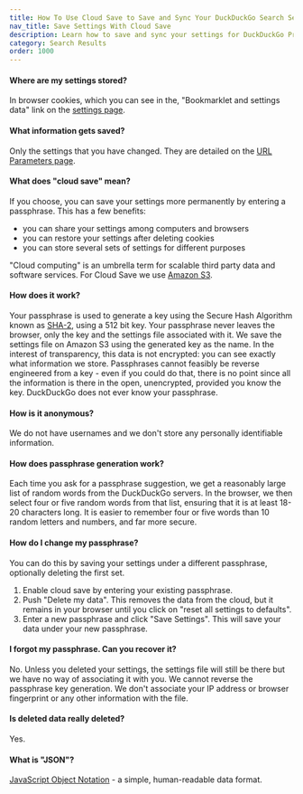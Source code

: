```yaml
---
title: How To Use Cloud Save to Save and Sync Your DuckDuckGo Search Settings
nav_title: Save Settings With Cloud Save
description: Learn how to save and sync your settings for DuckDuckGo Private Search.
category: Search Results
order: 1000
---
```


<h4>Where are my settings stored?</h4>
<p>
    In browser cookies, which you can see in the, "Bookmarklet and settings data"
    link on the <a href="https://duckduckgo.com/settings">settings page</a>.
</p>

<h4>What information gets saved?</h4>
<p>
    Only the settings that you have changed. They are detailed on the
    <a href="https://duckduckgo.com/params">URL Parameters page</a>.
</p>

<h4>What does "cloud save" mean?</h4>
<p>
    If you choose, you can save your settings more permanently by entering a
    passphrase. This has a few benefits:
</p>
<ul>
    <li>you can share your settings among computers and browsers</li>
    <li>you can restore your settings after deleting cookies</li>
    <li>you can store several sets of settings for different purposes</li>
</ul>
<p>
    "Cloud computing" is an umbrella term for scalable third party data and software services. For Cloud Save we use <a href="https://aws.amazon.com/s3/">Amazon S3</a>.
</p>

<h4>How does it work?</h4>
<p>
    Your passphrase is used to generate a key using the Secure Hash Algorithm
    known as <a href="http://wikipedia.org/wiki/SHA-2">SHA-2</a>, using a 512 bit
    key. Your passphrase never leaves the browser, only the key and the settings
    file associated with it. We save the settings file on Amazon S3 using the
    generated key as the name. In the interest of transparency, this data is not
    encrypted: you can see exactly what information we store. Passphrases cannot
    feasibly be reverse engineered from a key - even if you could do that, there
    is no point since all the information is there in the open, unencrypted,
    provided you know the key. DuckDuckGo does not ever know your passphrase.
</p>

<h4>How is it anonymous?</h4>
<p>
    We do not have usernames and we don't store any personally identifiable
    information.
</p>

<h4>How does passphrase generation work?</h4>
<p>
    Each time you ask for a passphrase suggestion, we get a reasonably large list
    of random words from the DuckDuckGo servers. In the browser, we then select
    four or five random words from that list, ensuring that it is at least 18-20
    characters long. It is easier to remember four or five words than 10 random
    letters and numbers, and far more secure.
</p>

<h4>How do I change my passphrase?</h4>
<p>
    You can do this by saving your settings under a different passphrase,
    optionally deleting the first set.
</p>
<ol>
    <li>Enable cloud save by entering your existing passphrase.</li>
    <li>
        Push "Delete my data". This removes the data from the cloud, but it remains
        in your browser until you click on "reset all settings to defaults".
    </li>
    <li>
        Enter a new passphrase and click "Save Settings". This will save your data
        under your new passphrase.
    </li>
</ol>

<h4>I forgot my passphrase. Can you recover it?</h4>
<p>
    No. Unless you deleted your settings, the settings file will still be there
    but we have no way of associating it with you. We cannot reverse the
    passphrase key generation. We don't associate your IP address or browser
    fingerprint or any other information with the file.
</p>

<h4>Is deleted data really deleted?</h4>
<p>
    Yes.
</p>

<h4>What is "JSON"?</h4>
<p>
    <a href="http://json.org/">JavaScript Object Notation</a> - a simple,
    human-readable data format.
</p>
